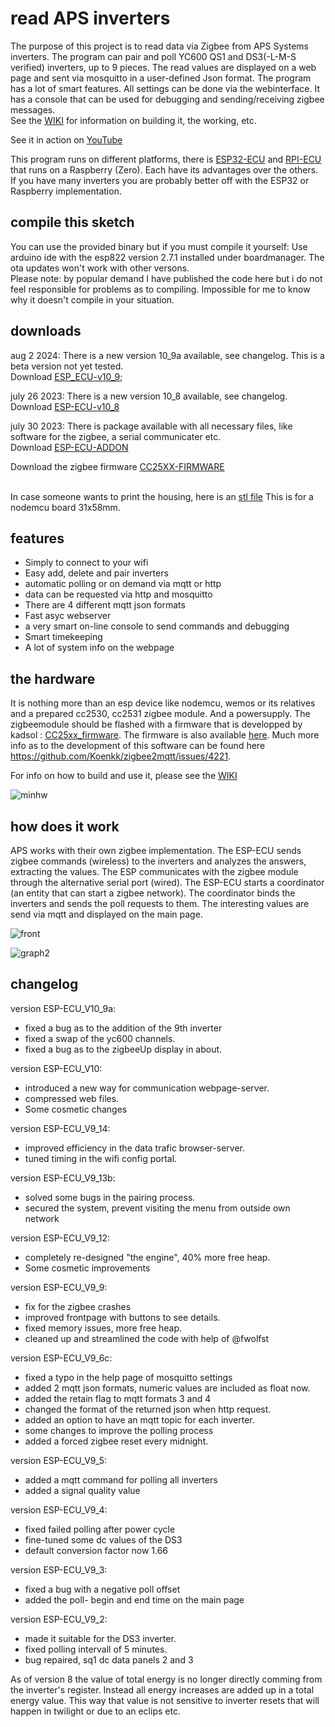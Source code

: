 # read APS inverters
The purpose of this project is to read data via Zigbee from APS Systems inverters. The program can pair and poll YC600 QS1 and DS3(-L-M-S verified) inverters, up to 9 pieces. The read values are displayed on a web page and sent via mosquitto in a user-defined Json format.
The program has a lot of smart features. All settings can be done via the webinterface. It has a console that can be used for debugging and sending/receiving zigbee messages.<br>
See the <a href='https://github.com/patience4711/read-APSystems-YC600-QS1-DS3/wiki'>WIKI</a> for information on building it, the working, etc. 

See it in action on [YouTube](https://youtu.be/WKFVQ6d8KhQ)

This program runs on different platforms, there is [ESP32-ECU](https://github.com/patience4711/ESP32-read-APS-inverters) and [RPI-ECU](https://github.com/patience4711/RPI-APS-inverters) that runs on a Raspberry (Zero). Each have its advantages over the others. If you have many inverters you are probably better off with the ESP32 or Raspberry implementation.

## compile this sketch
You can use the provided binary but if you must compile it yourself: Use arduino ide with the esp822 version 2.7.1 installed under boardmanager. The ota updates won't work with other versons.
<br>Please note: by popular demand I have published the code here but i do not feel responsible for problems as to compiling. Impossible for me to know why it doesn't compile in your situation.

## downloads
aug 2 2024: There is a new version 10_9a available, see changelog. This is a beta version not yet tested.<br>
Download [ESP_ECU-v10_9](https://github.com/patience4711/read-APSystems-YC600-QS1-DS3/blob/main/ESP-ECU-v10_9.bin);

july 26 2023: There is a new version 10_8 available, see changelog.<br> 
Download [ESP-ECU-v10_8](https://github.com/patience4711/read-APSystems-YC600-QS1-DS3/blob/main/ESP-ECU-v10_8.bin)<br>

july 30 2023: There is package available with all necessary files, like software for the zigbee, a serial communicater etc.<br>
Download [ESP-ECU-ADDON](https://github.com/patience4711/read-APSystems-YC600-QS1-DS3/blob/main/ESP-ECU_ADDON.zip)<br>

Download the zigbee firmware [CC25XX-FIRMWARE](https://github.com/patience4711/read-APSystems-YC600-QS1-DS3/blob/main/CC25xx-FIRMWARE.zip)

<br>In case someone wants to print the housing, here is an [stl file](https://github.com/patience4711/read-APSystems-YC600-QS1-DS3/blob/main/ESP-ECU-housing.zip)
This is for a nodemcu board 31x58mm.

## features
- Simply to connect to your wifi
- Easy add, delete and pair inverters
- automatic polling or on demand via mqtt or http
- data can be requested via http and mosquitto
- There are 4 different mqtt json formats
- Fast asyc webserver
- a very smart on-line console to send commands and debugging
- Smart timekeeping
- A lot of system info on the webpage

## the hardware
It is nothing more than an esp device like nodemcu, wemos or its relatives and a prepared cc2530, cc2531 zigbee module. And a powersupply.
The zigbeemodule should be flashed with a firmware that is developped by kadsol : [CC25xx_firmware](https://github.com/Koenkk/zigbee2mqtt/files/10193677/discord-09-12-2022.zip). The firmware is also available [here](https://github.com/patience4711/read-APSystems-YC600-QS1-DS3/blob/main/cc25xx_firmware.zip). Much more info as to the development of this software can be found here https://github.com/Koenkk/zigbee2mqtt/issues/4221. 

For info on how to build and use it, please see the <a href='https://github.com/patience4711/read-APSystems-YC600-QS1-DS3/wiki'>WIKI</a>

![minhw](https://user-images.githubusercontent.com/12282915/138685751-98112dfd-8ed8-4185-9de7-c2e2e8f005a9.jpg)
## how does it work
APS works with their own zigbee implementation. The ESP-ECU sends zigbee commands (wireless) to the inverters and analyzes the answers, extracting the values. 
The ESP communicates with the zigbee module through the alternative serial port (wired).
The ESP-ECU starts a coordinator (an entity that can start a zigbee network). The coordinator binds the inverters and sends the poll requests to them.
The interesting values are send via mqtt and displayed on the main page.

![front](https://user-images.githubusercontent.com/12282915/233657814-5f8aa18a-aff9-4668-9dec-7d6cc55f6f1c.jpg)

![graph2](https://user-images.githubusercontent.com/12282915/139062602-71e92216-9703-4fc4-acc6-fabf544c4ffd.jpg)

## changelog ##
version ESP-ECU_V10_9a:
-  fixed a bug as to the addition of the 9th inverter
-  fixed a swap of the yc600 channels.
-  fixed a bug as to the zigbeeUp display in about.

version ESP-ECU_V10:
-  introduced a new way for communication webpage-server.
-  compressed web files.
-  Some cosmetic changes 

version ESP-ECU_V9_14:
-  improved efficiency in the data trafic browser-server.
-  tuned timing in the wifi config portal.

version ESP-ECU_V9_13b:
-  solved some bugs in the pairing process.
-  secured the system, prevent visiting the menu from outside own network

version ESP-ECU_V9_12:
-  completely re-designed "the engine", 40% more free heap.
-  Some cosmetic improvements

version ESP-ECU_V9_9:
- fix for the zigbee crashes
- improved frontpage with buttons to see details.
- fixed memory issues, more free heap.
- cleaned up and streamlined the code with help of @fwolfst

version ESP-ECU_V9_6c:
- fixed a typo in the help page of mosquitto settings
- added 2 mqtt json formats, numeric values are included as float now.
- added the retain flag to mqtt formats 3 and 4
- changed the format of the returned json when http request.
- added an option to have an mqtt topic for each inverter.
- some changes to improve the polling process
- added a forced zigbee reset every midnight.

version ESP-ECU_V9_5:
- added a mqtt command for polling all inverters
- added a signal quality value

version ESP-ECU_V9_4:
- fixed failed polling after power cycle
- fine-tuned some dc values of the DS3
- default conversion factor now 1.66
 
version ESP-ECU_V9_3:
- fixed a bug with a negative poll offset
- added the poll- begin and end time on the main page

version ESP-ECU_V9_2:
- made it suitable for the DS3 inverter.
- fixed polling intervall of 5 minutes.
- bug repaired, sq1 dc data panels 2 and 3

As of version 8 the value of total energy is no longer directly comming from the inverter's register. Instead all energy increases are added up in a total energy value. 
This way that value is not sensitive to inverter resets that will happen in twilight or due to an eclips etc.
